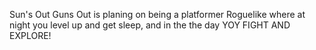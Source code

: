 Sun's Out Guns Out is planing on being a platformer Roguelike where at night you level up and get sleep,
and in the the day YOY FIGHT AND EXPLORE!
